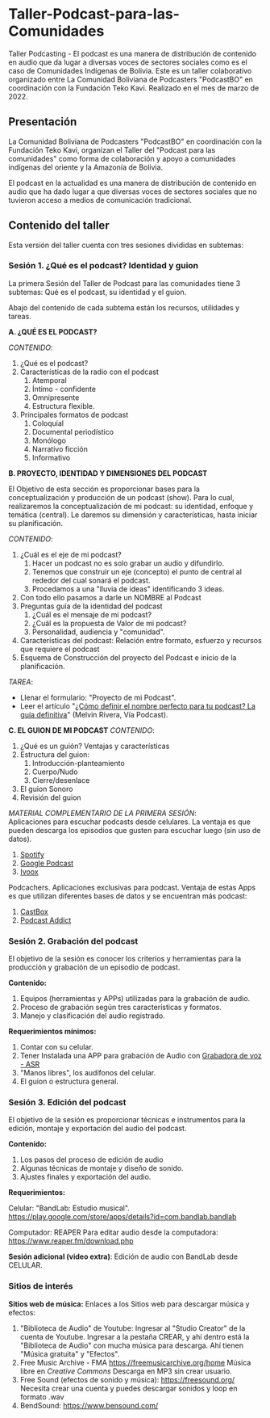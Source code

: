 # Taller-Podcast-para-las-Comunidades
Taller Podcasting - El podcast es una manera de distribución de contenido en audio que da lugar a diversas voces de sectores sociales como es el caso de Comunidades Indígenas de Bolivia. Este es un taller colaborativo organizado entre La Comunidad Boliviana de Podcasters "PodcastBO" en coordinación con la Fundación Teko Kavi.
Realizado en el mes de marzo de 2022.

## Presentación
La Comunidad Boliviana de Podcasters "PodcastBO" en coordinación con la Fundación Teko Kavi, organizan el Taller del "Podcast para las comunidades" como forma de colaboración y apoyo a comunidades indígenas del oriente y la Amazonía de Bolivia.

El podcast en la actualidad es una manera de distribución de contenido en audio que ha dado lugar a que diversas voces de sectores sociales que no tuvieron acceso a medios de comunicación tradicional.

## Contenido del taller
Esta versión del taller cuenta con tres sesiones divididas en subtemas:

### Sesión 1. ¿Qué es el podcast? Identidad y guion

La primera Sesión del Taller de Podcast para las comunidades tiene 3 subtemas: Qué es el podcast, su identidad y el guion.

Abajo del contenido de cada subtema están los recursos, utilidades y tareas.

**A. ¿QUÉ ES EL PODCAST?**

_CONTENIDO_:
1. ¿Qué es el podcast?
2. Características de la radio con el podcast
	1. Atemporal
	2. Íntimo - confidente
	3. Omnipresente
	4. Estructura flexible.
3. Principales formatos de podcast
	1. Coloquial
	2. Documental periodístico
	3. Monólogo
	4. Narrativo ficción
	5. Informativo

**B. PROYECTO, IDENTIDAD Y DIMENSIONES DEL PODCAST**
  
El Objetivo de esta sección es proporcionar bases para la conceptualización y producción de un podcast (show). Para lo cual, realizaremos la conceptualización de mi podcast: su identidad, enfoque y temática (central). Le daremos su dimensión y características, hasta iniciar su planificación.

_CONTENIDO_:
1. ¿Cuál es el eje de mi podcast? 
	1. Hacer un podcast no es solo grabar un audio y difundirlo.
	2. Tenemos que construir un eje (concepto) el punto de central al rededor del cual sonará el podcast.
	3. Procedamos a una "lluvia de ideas" identificando 3 ideas.
2. Con todo ello pasamos a darle un NOMBRE al Podcast
3. Preguntas guía de la identidad del podcast
	1. ¿Cuál es el mensaje de mi podcast?
	2. ¿Cuál es la propuesta de Valor de mi podcast?
	3. Personalidad, audiencia y "comunidad".
4. Características del podcast: Relación entre formato, esfuerzo y recursos que requiere el podcast
5. Esquema de Construcción del proyecto del Podcast e inicio de la planificación.

_TAREA_:
- Llenar el formulario: "Proyecto de mi Podcast".  
- Leer el artículo "[¿Cómo definir el nombre perfecto para tu podcast? La guía definitiva](https://viapodcast.fm/vp103-como-definir-el-nombre-perfecto-para-tu-podcast/)" (Melvin Rivera, Vía Podcast).

**C. EL GUION DE MI PODCAST**
_CONTENIDO_:
1. ¿Qué es un guión? Ventajas y características
2. Estructura del guion: 
	1. Introducción-planteamiento
	2. Cuerpo/Nudo
	3. Cierre/desenlace
3. El guion Sonoro
4. Revisión del guion

_MATERIAL COMPLEMENTARIO DE LA PRIMERA SESIÓN_:  
Aplicaciones para escuchar podcasts desde celulares. La ventaja es que pueden descarga los episodios que gusten para escuchar luego (sin uso de datos).
1. [Spotify](https://play.google.com/store/apps/details?id=com.spotify.music) 
2. [Google Podcast](https://play.google.com/store/apps/details?id=com.google.android.apps.podcasts)  
3. [Ivoox](https://play.google.com/store/apps/details?id=com.ivoox.app)  
  
Podcachers. Aplicaciones exclusivas para podcast. Ventaja de estas Apps es que utilizan diferentes bases de datos y se encuentran más podcast:  
1. [CastBox](https://play.google.com/store/apps/details?id=fm.castbox.audiobook.radio.podcast)  
2. [Podcast Addict](https://play.google.com/store/apps/details?id=com.bambuna.podcastaddict)

### Sesión 2. Grabación del podcast
El objetivo de la sesión es conocer los criterios y herramientas para la producción y grabación de un episodio de podcast.

**Contenido:**
1. Equipos (herramientas y APPs) utilizadas para la grabación de audio.
2. Proceso de grabación según tres características y formatos.
3. Manejo y clasificación del audio registrado.

**Requerimientos mínimos:**
1. Contar con su celular.
2. Tener Instalada una APP para grabación de Audio con [Grabadora de voz - ASR](https://play.google.com/store/apps/details?id=com.nll.asr)
3. "Manos libres", los audífonos del celular.
4. El guion o estructura general.

### Sesión 3. Edición del podcast
El objetivo de la sesión es proporcionar técnicas e instrumentos para la edición, montaje y exportación del audio del podcast.

**Contenido:**
1. Los pasos del proceso de edición de audio
2. Algunas técnicas de montaje y diseño de sonido.
3. Ajustes finales y exportación del audio.

**Requerimientos:** 

Celular: "BandLab: Estudio musical". https://play.google.com/store/apps/details?id=com.bandlab.bandlab

Computador: REAPER Para editar audio desde la computadora: https://www.reaper.fm/download.php

**Sesión adicional (video extra)**: Edición de audio con BandLab desde CELULAR.


### Sitios de interés
**Sitios web de música:**
Enlaces a los Sitios web para descargar música y efectos:
1) "Biblioteca de Audio" de Youtube:
Ingresar al "Studio Creator" de la cuenta de Youtube. Ingresar a la pestaña CREAR, y ahí dentro está la "Biblioteca de Audio" con mucha música para descarga. Ahí tienen "Música gratuita" y "Efectos".
2) Free Music Archive - FMA
https://freemusicarchive.org/home
Música libre en _Creative Commons_
Descarga en MP3 sin crear usuario.
3) Free Sound (efectos de sonido y música):
https://freesound.org/
Necesita crear una cuenta y puedes descargar sonidos y loop en formato .wav
4) BendSound:
https://www.bensound.com/
